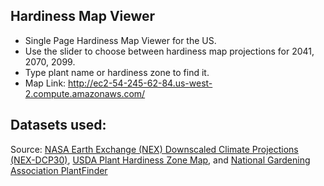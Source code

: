 ## Hardiness Map Viewer
- Single Page Hardiness Map Viewer for the US.
- Use the slider to choose between hardiness map projections for 2041, 2070, 2099. 
- Type plant name or hardiness zone to find it.
- Map Link: <a href="http://ec2-54-245-62-84.us-west-2.compute.amazonaws.com/">http://ec2-54-245-62-84.us-west-2.compute.amazonaws.com/</a>

## Datasets used: 
<div class='legend-source'>Source: <a href="https://cds.nccs.nasa.gov/nex/">NASA Earth Exchange (NEX) Downscaled Climate Projections (NEX-DCP30)</a>, <a href="http://planthardiness.ars.usda.gov/PHZMWeb/">USDA Plant Hardiness Zone Map</a>, and <a href="http://www.garden.org/plantfinder/">National Gardening Association PlantFinder</a></div>
